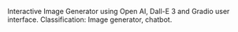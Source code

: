 Interactive Image Generator using Open AI, Dall-E 3 and Gradio user interface.
Classification: Image generator, chatbot.
